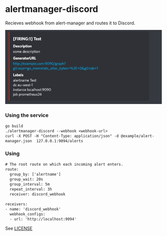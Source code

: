 alertmanager-discord
============================
Recieves webhook from alert-manager and routes it to Discord.

![Discord Example](example/discord.png)

### Using the service
```
go build
./alertmanager-discord --webhook <webhook-url>
curl -X POST -H "Content-Type: application/json" -d @example/alert-manager.json  127.0.0.1:9094/alerts
```

### Using
```
# The root route on which each incoming alert enters.
route:
  group_by: ['alertname']
  group_wait: 20s
  group_interval: 5m
  repeat_interval: 3h
  receiver: discord_webhook

receivers:
- name: 'discord_webhook'
  webhook_configs:
  - url: 'http://localhost:9094'
```

See [LICENSE](./LICENSE)
